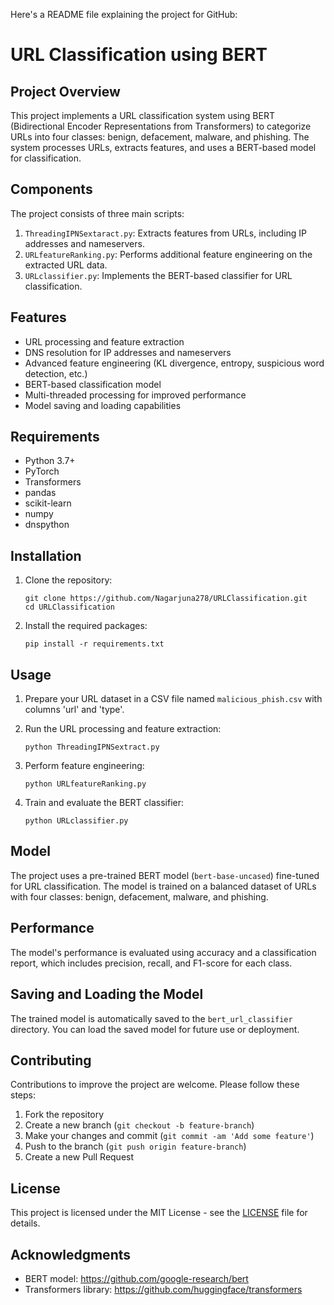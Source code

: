 Here's a README file explaining the project for GitHub:

# URL Classification using BERT

## Project Overview

This project implements a URL classification system using BERT (Bidirectional Encoder Representations from Transformers) to categorize URLs into four classes: benign, defacement, malware, and phishing. The system processes URLs, extracts features, and uses a BERT-based model for classification.

## Components

The project consists of three main scripts:

1. `ThreadingIPNSextaract.py`: Extracts features from URLs, including IP addresses and nameservers.
2. `URLfeatureRanking.py`: Performs additional feature engineering on the extracted URL data.
3. `URLclassifier.py`: Implements the BERT-based classifier for URL classification.

## Features

- URL processing and feature extraction
- DNS resolution for IP addresses and nameservers
- Advanced feature engineering (KL divergence, entropy, suspicious word detection, etc.)
- BERT-based classification model
- Multi-threaded processing for improved performance
- Model saving and loading capabilities

## Requirements

- Python 3.7+
- PyTorch
- Transformers
- pandas
- scikit-learn
- numpy
- dnspython

## Installation

1. Clone the repository:
   ```
   git clone https://github.com/Nagarjuna278/URLClassification.git
   cd URLClassification
   ```

2. Install the required packages:
   ```
   pip install -r requirements.txt
   ```

## Usage

1. Prepare your URL dataset in a CSV file named `malicious_phish.csv` with columns 'url' and 'type'.

2. Run the URL processing and feature extraction:
   ```
   python ThreadingIPNSextract.py
   ```

3. Perform feature engineering:
   ```
   python URLfeatureRanking.py
   ```

4. Train and evaluate the BERT classifier:
   ```
   python URLclassifier.py
   ```

## Model

The project uses a pre-trained BERT model (`bert-base-uncased`) fine-tuned for URL classification. The model is trained on a balanced dataset of URLs with four classes: benign, defacement, malware, and phishing.

## Performance

The model's performance is evaluated using accuracy and a classification report, which includes precision, recall, and F1-score for each class.

## Saving and Loading the Model

The trained model is automatically saved to the `bert_url_classifier` directory. You can load the saved model for future use or deployment.

## Contributing

Contributions to improve the project are welcome. Please follow these steps:

1. Fork the repository
2. Create a new branch (`git checkout -b feature-branch`)
3. Make your changes and commit (`git commit -am 'Add some feature'`)
4. Push to the branch (`git push origin feature-branch`)
5. Create a new Pull Request

## License

This project is licensed under the MIT License - see the [LICENSE](LICENSE) file for details.

## Acknowledgments

- BERT model: https://github.com/google-research/bert
- Transformers library: https://github.com/huggingface/transformers
